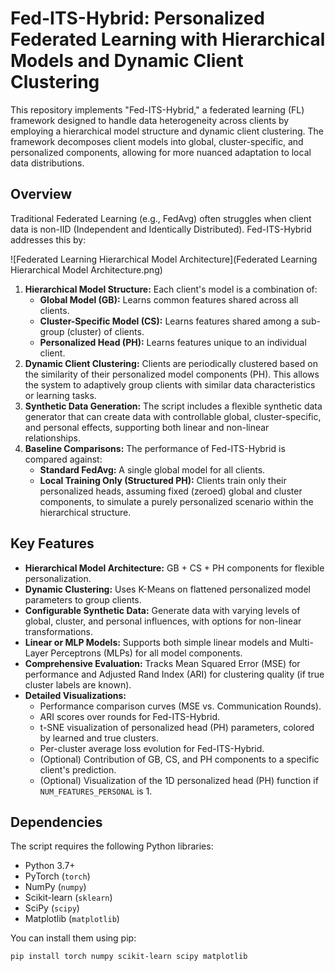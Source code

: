 # Fed-ITS-Hybrid: Personalized Federated Learning with Hierarchical Models and Dynamic Client Clustering

This repository implements "Fed-ITS-Hybrid," a federated learning (FL) framework designed to handle data heterogeneity across clients by employing a hierarchical model structure and dynamic client clustering. The framework decomposes client models into global, cluster-specific, and personalized components, allowing for more nuanced adaptation to local data distributions.

## Overview

Traditional Federated Learning (e.g., FedAvg) often struggles when client data is non-IID (Independent and Identically Distributed). Fed-ITS-Hybrid addresses this by:

![Federated Learning Hierarchical Model Architecture](Federated Learning Hierarchical Model Architecture.png)

1.  **Hierarchical Model Structure:** Each client's model is a combination of:
    *   **Global Model (GB):** Learns common features shared across all clients.
    *   **Cluster-Specific Model (CS):** Learns features shared among a sub-group (cluster) of clients.
    *   **Personalized Head (PH):** Learns features unique to an individual client.
2.  **Dynamic Client Clustering:** Clients are periodically clustered based on the similarity of their personalized model components (PH). This allows the system to adaptively group clients with similar data characteristics or learning tasks.
3.  **Synthetic Data Generation:** The script includes a flexible synthetic data generator that can create data with controllable global, cluster-specific, and personal effects, supporting both linear and non-linear relationships.
4.  **Baseline Comparisons:** The performance of Fed-ITS-Hybrid is compared against:
    *   **Standard FedAvg:** A single global model for all clients.
    *   **Local Training Only (Structured PH):** Clients train only their personalized heads, assuming fixed (zeroed) global and cluster components, to simulate a purely personalized scenario within the hierarchical structure.

## Key Features

*   **Hierarchical Model Architecture:** GB + CS + PH components for flexible personalization.
*   **Dynamic Clustering:** Uses K-Means on flattened personalized model parameters to group clients.
*   **Configurable Synthetic Data:** Generate data with varying levels of global, cluster, and personal influences, with options for non-linear transformations.
*   **Linear or MLP Models:** Supports both simple linear models and Multi-Layer Perceptrons (MLPs) for all model components.
*   **Comprehensive Evaluation:** Tracks Mean Squared Error (MSE) for performance and Adjusted Rand Index (ARI) for clustering quality (if true cluster labels are known).
*   **Detailed Visualizations:**
    *   Performance comparison curves (MSE vs. Communication Rounds).
    *   ARI scores over rounds for Fed-ITS-Hybrid.
    *   t-SNE visualization of personalized head (PH) parameters, colored by learned and true clusters.
    *   Per-cluster average loss evolution for Fed-ITS-Hybrid.
    *   (Optional) Contribution of GB, CS, and PH components to a specific client's prediction.
    *   (Optional) Visualization of the 1D personalized head (PH) function if `NUM_FEATURES_PERSONAL` is 1.

## Dependencies

The script requires the following Python libraries:

*   Python 3.7+
*   PyTorch (`torch`)
*   NumPy (`numpy`)
*   Scikit-learn (`sklearn`)
*   SciPy (`scipy`)
*   Matplotlib (`matplotlib`)

You can install them using pip:

```bash
pip install torch numpy scikit-learn scipy matplotlib
